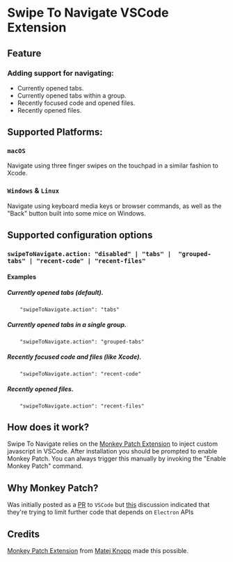 # Swipe To Navigate VSCode Extension

## Feature

### Adding support for navigating: 
- Currently opened tabs.
- Currently opened tabs within a group.
- Recently focused code and opened files.
- Recently opened files.


## Supported Platforms:

### `macOS`

Navigate using three finger swipes on the touchpad in a similar fashion to Xcode.

### `Windows` & `Linux`
Navigate using keyboard media keys or browser commands, as well as the "Back" button built into some mice on Windows.
    
## Supported configuration options

### `swipeToNavigate.action: "disabled" | "tabs" |  "grouped-tabs" | "recent-code" | "recent-files"`

#### Examples 

##### Currently opened tabs (default).
```jsonc
    "swipeToNavigate.action": "tabs"
```

##### Currently opened tabs in a single group.
```jsonc
    "swipeToNavigate.action": "grouped-tabs"
```

##### Recently focused code and files (like Xcode).
```jsonc
    "swipeToNavigate.action": "recent-code"
```

##### Recently opened files.
```jsonc
    "swipeToNavigate.action": "recent-files"
```


## How does it work?

Swipe To Navigate  relies on the [Monkey Patch Extension](https://marketplace.visualstudio.com/items?itemName=iocave.monkey-patch) to inject custom javascript in VSCode. After installation you should
be prompted to enable Monkey Patch. You can always trigger this manually by invoking the "Enable Monkey Patch" command.

## Why Monkey Patch? 
Was initially posted as a [PR](https://github.com/microsoft/vscode/issues/82588) to `VSCode` but [this](https://github.com/microsoft/vscode/issues/82588) discussion indicated that they're trying to limit further code that depends on `Electron` APIs

## Credits

[Monkey Patch Extension](https://marketplace.visualstudio.com/items?itemName=iocave.monkey-patch) from [Matej Knopp](https://github.com/knopp) made this possible.

